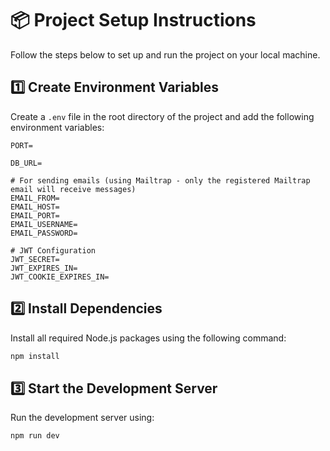 # 📦 Project Setup Instructions

Follow the steps below to set up and run the project on your local machine.

## 1️⃣ Create Environment Variables

Create a `.env` file in the root directory of the project and add the following environment variables:

```env
PORT=

DB_URL=

# For sending emails (using Mailtrap - only the registered Mailtrap email will receive messages)
EMAIL_FROM=
EMAIL_HOST=
EMAIL_PORT=
EMAIL_USERNAME=
EMAIL_PASSWORD=

# JWT Configuration
JWT_SECRET=
JWT_EXPIRES_IN=
JWT_COOKIE_EXPIRES_IN=
```

## 2️⃣ Install Dependencies

Install all required Node.js packages using the following command:

```bash
npm install


```

## 3️⃣ Start the Development Server

Run the development server using:

```bash
npm run dev
```
